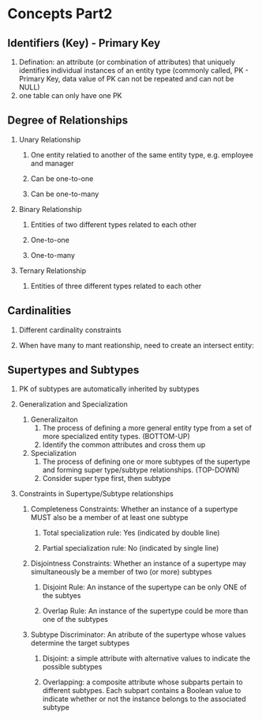 # Concepts Part2

## Identifiers (Key) - Primary Key

1. Defination: an attribute (or combination of attributes) that uniquely identifies individual instances of an entity type (commonly called, PK - Primary Key, data value of PK can not be repeated and can not be NULL)
2. one table can only have one PK

## Degree of Relationships

1. Unary Relationship 

   1. One entity relatied to another of the same entity type, e.g. employee and manager 

   2. Can be one-to-one

   3. Can be one-to-many


2. Binary Relationship

   1. Entities of two different types related to each other

   2. One-to-one

   3. One-to-many


3. Ternary Relationship

   1. Entities of three different types related to each other

## Cardinalities

1. Different cardinality constraints

2. When have many to mant reationship, need to create an intersect entity:

## Supertypes and Subtypes

1. PK of subtypes are automatically inherited by subtypes

2. Generalization and Specialization

   1. Generalizaiton
      1. The process of defining a more general entity type from a set of more specialized entity types. (BOTTOM-UP)
      2. Identify the common attributes and cross them up
   2. Specialization
      1. The process of defining one or more subtypes of the supertype and forming super type/subtype relationships. (TOP-DOWN)
      2. Consider super type first, then subtype

3. Constraints in Supertype/Subtype relationships

   1. Completeness Constraints: Whether an instance of a supertype MUST also be a member of at least one subtype

      1. Total specialization rule: Yes (indicated by double line)

      2. Partial specialization rule: No (indicated by single line)

   2. Disjointness Constraints: Whether an instance of a supertype may simultaneously be a member of two (or more) subtypes

      1. Disjoint Rule: An instance of the supertype can be only ONE of the subtyes

      2. Overlap Rule: An instance of the supertype could be more than one of the subtypes
    
   3. Subtype Discriminator: An atribute of the supertype whose values determine the target subtypes

      1. Disjoint: a simple attribute with alternative values to indicate the possible subtypes

      2. Overlapping: a composite attribute whose subparts pertain to different subtypes. Each subpart contains a Boolean value to indicate whether or not the instance belongs to the associated subtype

